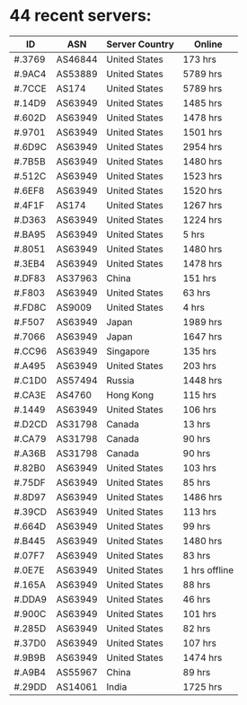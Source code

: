 # 44 recent servers:

| ID | ASN | Server Country | Online |
| ------ | ------ | ------ | ------ |
| #.3769 | AS46844 | United States | 173 hrs |
| #.9AC4 | AS53889 | United States | 5789 hrs |
| #.7CCE | AS174 | United States | 5789 hrs |
| #.14D9 | AS63949 | United States | 1485 hrs |
| #.602D | AS63949 | United States | 1478 hrs |
| #.9701 | AS63949 | United States | 1501 hrs |
| #.6D9C | AS63949 | United States | 2954 hrs |
| #.7B5B | AS63949 | United States | 1480 hrs |
| #.512C | AS63949 | United States | 1523 hrs |
| #.6EF8 | AS63949 | United States | 1520 hrs |
| #.4F1F | AS174 | United States | 1267 hrs |
| #.D363 | AS63949 | United States | 1224 hrs |
| #.BA95 | AS63949 | United States | 5 hrs |
| #.8051 | AS63949 | United States | 1480 hrs |
| #.3EB4 | AS63949 | United States | 1478 hrs |
| #.DF83 | AS37963 | China | 151 hrs |
| #.F803 | AS63949 | United States | 63 hrs |
| #.FD8C | AS9009 | United States | 4 hrs |
| #.F507 | AS63949 | Japan | 1989 hrs |
| #.7066 | AS63949 | Japan | 1647 hrs |
| #.CC96 | AS63949 | Singapore | 135 hrs |
| #.A495 | AS63949 | United States | 203 hrs |
| #.C1D0 | AS57494 | Russia | 1448 hrs |
| #.CA3E | AS4760 | Hong Kong | 115 hrs |
| #.1449 | AS63949 | United States | 106 hrs |
| #.D2CD | AS31798 | Canada | 13 hrs |
| #.CA79 | AS31798 | Canada | 90 hrs |
| #.A36B | AS31798 | Canada | 90 hrs |
| #.82B0 | AS63949 | United States | 103 hrs |
| #.75DF | AS63949 | United States | 85 hrs |
| #.8D97 | AS63949 | United States | 1486 hrs |
| #.39CD | AS63949 | United States | 113 hrs |
| #.664D | AS63949 | United States | 99 hrs |
| #.B445 | AS63949 | United States | 1480 hrs |
| #.07F7 | AS63949 | United States | 83 hrs |
| #.0E7E | AS63949 | United States | 1 hrs offline |
| #.165A | AS63949 | United States | 88 hrs |
| #.DDA9 | AS63949 | United States | 46 hrs |
| #.900C | AS63949 | United States | 101 hrs |
| #.285D | AS63949 | United States | 82 hrs |
| #.37D0 | AS63949 | United States | 107 hrs |
| #.9B9B | AS63949 | United States | 1474 hrs |
| #.A9B4 | AS55967 | China | 89 hrs |
| #.29DD | AS14061 | India | 1725 hrs |


